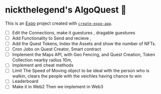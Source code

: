 # nickthelegend's AlgoQuest 👋

This is an [Expo](https://expo.dev) project created with [`create-expo-app`](https://www.npmjs.com/package/create-expo-app).

* [ ] Edit the Connections, make it guestures , dragable guestures
* [ ] Add Functionality to Send and recieve ,
* [ ] Add the Quest Tokens, Index the Assets and show the number of NFTs.
* [ ] Cron Jobs on Quest Creator, Smart contract
* [ ] Implement the Maps API, with Geo Fencing, and Quest Creation, Token Collection nearby radius 10m,
* [ ] Implement anti cheat methods
* [ ] Limit The Speed of Moving object to be ideal with the person who is walkin, clears the people with the veichles having chance to win
* [ ] Leaderboard
* [ ] Make it in Web2 Then we implement in Web3
